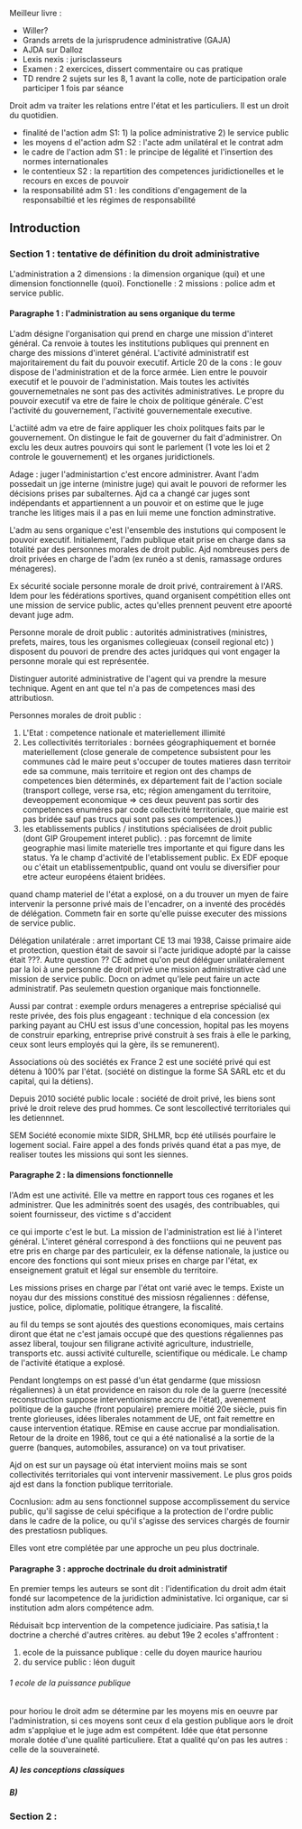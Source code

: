 Meilleur livre : 
- Willer?
- Grands arrets de la jurisprudence administrative (GAJA)
- AJDA sur Dalloz
- Lexis nexis : jurisclasseurs
- Examen : 2 exercices, dissert commentaire ou cas pratique
- TD rendre 2 sujets sur les 8, 1 avant la colle, note de participation orale participer 1 fois par séance

Droit adm va traiter les relations entre l'état et les particuliers. Il est un droit du quotidien. 

- finalité de l'action adm S1: 1) la police administrative 2) le service public
- les moyens d el'action adm S2 : l'acte adm unilatéral et le contrat adm
- le cadre de l'action adm S1 : le principe de légalité et l'insertion des normes internationales
- le contentieux S2 : la repartition des competences juridictionelles et le recours en exces de pouvoir
- la responsabilité adm S1 :  les conditions d'engagement de la responsabiltié et les régimes de responsabilité

## Introduction
### Section 1 : tentative de définition du droit administrative
L'administration a 2 dimensions : la dimension organique (qui) et une dimension fonctionnelle (quoi). Fonctionelle : 2 missions : police adm et service public. 

#### Paragraphe 1 : l'administration au sens organique du terme
L'adm désigne l'organisation qui prend en charge une mission d'interet général. Ca renvoie à toutes les institutions publiques qui prennent en charge des missions d'interet général. L'activité administratif est majoritairement du fait du pouvoir executif. Article 20 de la cons : le gouv dispose de l'administration et de la force armée. Lien entre le pouvoir executif et le pouvoir de l'administation. Mais toutes les activités gouvernemetnales ne sont pas des activités administratives. Le propre du pouvoir executif va etre de faire le choix de politique générale. C'est l'activité du gouvernement, l'activité gouvernementale executive. 

L'actiité adm va etre de faire appliquer les choix politques faits par le gouvernement. On distingue le fait de gouverner du fait d'administrer. On exclu les deux autres pouvoirs qui sont le parlement (1 vote les loi et 2 controle le gouvernement) et les organes juridictionels. 

Adage : juger l'administartion c'est encore administrer. Avant l'adm possedait un jge interne (ministre juge) qui avait le pouvori de reformer les décisions prises par subalternes. Ajd ca a changé car juges sont indépendants et appartiennent a un pouvoir et on estime que le juge tranche les litiges mais il a pas en luii meme une fonction adminstrative. 

L'adm au sens organique c'est l'ensemble des instutions qui composent le pouvoir executif. Initialement, l'adm publique etait prise en charge dans sa totalité par des personnes morales de droit public. Ajd nombreuses pers de droit privées en charge de l'adm (ex runéo a st denis, ramassage ordures ménageres). 

Ex sécurité sociale personne morale de droit privé, contrairement à l'ARS. Idem pour les fédérations sportives, quand organisent compétition elles ont une mission de service public, actes qu'elles prennent peuvent etre apoorté devant juge adm. 

Personne morale de droit public : autorités administratives (ministres, prefets, maires, tous les organismes collegieuax (conseil regional etc) ) disposent du pouvori de prendre des actes juridques qui vont engager la personne morale qui est représentée. 

Distinguer autorité administrative de l'agent qui va prendre la mesure technique. Agent en ant que tel n'a pas de competences masi des attributiosn. 

Personnes morales de droit public :
1. L'Etat : competence nationale et materiellement illimité
2. Les collectivités territoriales : bornées géographiquement et bornée materiellement (close generale de competence subsistent pour les communes càd le maire peut s'occuper de toutes matieres dasn territoir ede sa commune, mais territoire et region ont des champs de competences bien déterminés, ex département fait de l'action sociale (transport college, verse rsa, etc; région amengament du territoire, deveoppement economique => ces deux peuvent pas sortir des competences enuméres par code collectivité territoriale, que mairie est pas bridée sauf pas trucs qui sont pas ses competences.))
3. les etablissements publics / institutions spécialisées de droit public (dont GIP Groupement interet public). : pas forcemnt de limite geographie masi limite materielle tres importante et qui figure dans les status. Ya le champ d'activité de l'etablissement public. Ex EDF epoque ou c'était un etablissementpublic, quand ont voulu se diversifier pour etre acteur européens étaient bridées. 

quand champ materiel de l'état a explosé, on a du trouver un myen de faire intervenir la personne privé mais de l'encadrer, on a inventé des procédés de délégation. Commetn fair en sorte qu'elle puisse executer des missions de service public. 

Délégation unilatérale : arret important CE 13 mai 1938,  Caisse primaire aide et protection, question était de savoir si l'acte juridique adopté par la caisse était ???. Autre question ?? CE admet qu'on peut déléguer unilatéralement par la loi à une personne de droit privé une mission administrative càd une mission de service public. Docn on admet qu'lele peut faire un acte administratif.  Pas seulemetn question organique mais fonctionnelle. 

Aussi par contrat : exemple ordurs menageres a entreprise spécialisé qui reste privée, des fois plus engageant : technique d ela concession (ex parking payant au CHU est issus d'une concession, hopital pas les moyens de construir eparking, entreprise privé construit à ses frais à elle le parking, ceux sont leurs employés qui la gère, ils se remunerent). 

Associations où des sociétés ex France 2 est une société privé qui est détenu à 100% par l'état.  (société on distingue la forme SA SARL etc et du capital, qui la détiens). 

Depuis 2010 société public locale : société de droit privé, les biens sont privé le droit releve des prud hommes. Ce sont lescollectivé territoriales qui les detiennnet. 

SEM Société economie mixte SIDR, SHLMR, bcp été utilisés pourfaire le logement social. Faire appel a des fonds privés quand état a pas mye, de realiser toutes les missions qui sont les siennes. 

#### Paragraphe 2 : la dimensions fonctionnelle
l'Adm est une activité. Elle va mettre en rapport tous ces roganes et les administrer. Que les adminitrés soent des usagés, des contribuables, qui soient fournisseur, des victime s d'accident

ce qui importe c'est le but. La mission de l'administration est lié à l'interet général. L'interet général correspond à des fonctiions qui ne peuvent pas etre pris en charge par des particuleir, ex la défense nationale, la justice ou encore des fonctions qui sont mieux prises en charge par l'état, ex enseignement gratuit et légal sur ensemble du territoire.

Les missions prises en charge par l'état ont varié avec le temps. Existe un noyau dur des missions constitué des missiosn régaliennes : défense, justice, police, diplomatie, politique étrangere, la fiscalité. 

au fil du temps se sont ajoutés des questions economiques, mais certains diront que état ne c'est jamais occupé que des questions régaliennes pas assez liberal, toujour sen filigrane activité agriculture, industrielle, transports etc. aussi activité culturelle, scientifique ou médicale.  Le champ de l'activité étatique a explosé. 

Pendant longtemps on est passé d'un état gendarme (que missiosn régaliennes) à un état providence en raison du role de la guerre (necessité reconstruction suppose interventionisme accru de l'état), avenement politique de la gauche (front populaire) premiere moitié 20e siècle, puis fin trente glorieuses, idées liberales notamment de UE, ont fait remettre en cause intervention étatique. REmise en cause accrue par mondialisation. Retour de la droite en 1986, tout ce qui a été nationalisé a la sortie de la guerre (banques, automobiles, assurance) on va tout privatiser. 

Ajd on est sur un paysage où état intervient moiins mais se sont collectivités territoriales qui vont intervenir massivement. Le plus gros poids ajd est dans la fonction publique territoriale.

Cocnlusion: adm au sens fonctionnel suppose accomplissement du service public, qu'il sagisse de celui spécifique a la protection de l'ordre public dans le cadre de la police, ou qu'il s'agisse des services chargés de fournir des prestatiosn publiques. 

Elles vont etre complétée par une approche un peu plus doctrinale.

#### Paragraphe 3 : approche doctrinale du droit administratif

En premier temps les auteurs se sont dit : l'identification du droit adm était fondé sur lacompetence de la juridiction administative. Ici organique, car si institution adm alors compétence adm. 

Réduisait bcp intervention de la competence judiciaire. Pas satisia,t la doctrine a cherché d'autres critères.
au debut 19e 2 ecoles s'affrontent : 
1) ecole de la puissance publique : celle du doyen maurice hauriou 
2) du service public : léon duguit

###### 1 ecole de la puissance publique
pour horiou le droit adm se détermine par les moyens mis en oeuvre par l'administration, si ces moyens sont ceux d ela gestion publique aors le droit adm s'applqiue et le juge adm est compétent.  Idée que état personne morale dotée d'une qualité particuliere. Etat a qualité qu'on pas les autres : celle de la souveraineté.
##### A) les conceptions classiques

##### B) 
### Section 2 : 